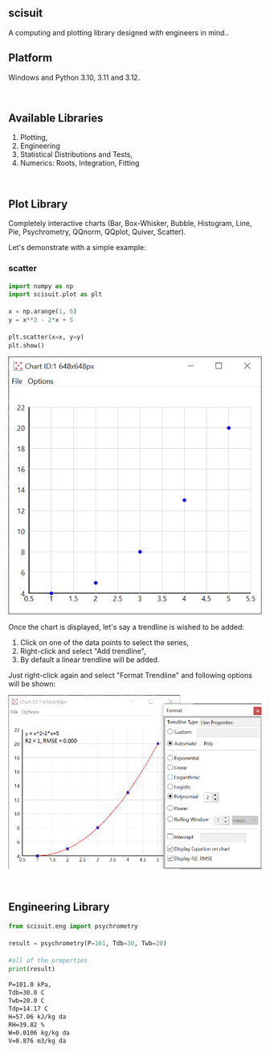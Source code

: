 ## scisuit

A computing and plotting library designed with engineers
in mind..

## Platform

Windows and Python 3.10, 3.11 and 3.12.


&nbsp;


## Available Libraries

1. Plotting,
2. Engineering
3. Statistical Distributions and Tests,
4. Numerics: Roots, Integration, Fitting


&nbsp;


## Plot Library

Completely interactive charts (Bar, Box-Whisker, Bubble, Histogram, Line, Pie, Psychrometry, 
QQnorm, QQplot, Quiver, Scatter).

Let's demonstrate with a simple example:

### scatter

```python
import numpy as np
import scisuit.plot as plt 

x = np.arange(1, 6)
y = x**2 - 2*x + 5

plt.scatter(x=x, y=y)
plt.show()
```

![Scatter chart](scatterplot.png)

Once the chart is displayed, let's say a trendline is wished to be added:

1. Click on one of the data points to select the series,
2. Right-click and select "Add trendline",
3. By default a linear trendline will be added. 

Just right-click again and select "Format Trendline" and following options will be shown:

![Scatter with trendline options](scatterplot_trendlineopt.png)




&nbsp;


## Engineering Library

```python
from scisuit.eng import psychrometry

result = psychrometry(P=101, Tdb=30, Twb=20)

#all of the properties
print(result)
```
```
P=101.0 kPa,
Tdb=30.0 C
Twb=20.0 C
Tdp=14.17 C
H=57.06 kJ/kg da
RH=39.82 %
W=0.0106 kg/kg da
V=0.876 m3/kg da
```
